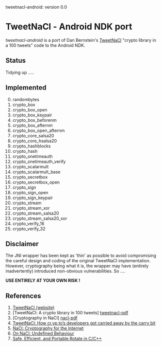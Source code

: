 tweetnacl-android: version 0.0

# TweetNaCl - Android NDK port

*tweetnacl-android* is a port of Dan Bernstein's [TweetNaCl][tweetnacl] "crypto library in a 100 tweets" code to 
the Android NDK.

Status
------
Tidying up .....

Implemented
-----------
0.  randombytes
1.  crypto_box
2.  crypto_box_open
2.  crypto_box_keypair
4.  crypto_box_beforenm
5.  crypto_box_afternm
6.  crypto_box_open_afternm
7.  crypto_core_salsa20
8.  crypto_core_hsalsa20
9.  crypto_hashblocks
10. crypto_hash
11. crypto_onetimeauth
12. crypto_onetimeauth_verify
13. crypto_scalarmult
14. crypto_scalarmult_base
15. crypto_secretbox
16. crypto_secretbox_open
17. crypto_sign
18. crypto_sign_open
19. crypto_sign_keypair
20. crypto_stream
21. crypto_stream_xor
22. crypto_stream_salsa20
23. crypto_stream_salsa20_xor
24. crypto_verify_16
25. crypto_verify_32

Disclaimer
----------
The JNI wrapper has been kept as 'thin' as possible to avoid compromising the careful design
and coding of the original TweetNaCl implementation. However, cryptography being what it is, 
the wrapper may have (entirely inadvertently) introduced non-obvious vulnerabilities. So ....

**USE ENTIRELY AT YOUR OWN RISK !**

References
----------

1. [TweetNaCl (website)][tweetnacl]
2. [TweetNaCl: A crypto library in 100 tweets] [tweetnacl-pdf]
3. [Cryptography in NaCl] [nacl-pdf]
4. [TweetNaCl: How cr.yp.to’s developers got carried away by the carry bit][carrybitbug]
5. [NaCl: Cryptography for the Internet][slides]
6. [On NaCl: Undefined Behaviour][ciawof]
7. [Safe, Efficient, and Portable Rotate in C/C++][regehr]

[tweetnacl]:     http://tweetnacl.cr.yp.to
[tweetnacl-pdf]: http://tweetnacl.cr.yp.to/tweetnacl-20131229.pdf
[nacl-pdf]:      http://cr.yp.to/highspeed/naclcrypto-20090310.pdf
[carrybitbug]:   http://blog.skylable.com/2014/05/tweetnacl-carrybit-bug
[slides]:        http://cryptojedi.org/peter/data/tenerife-20130121.pdf
[ciawof]:        http://coderinaworldofcode.blogspot.com/2014/03/on-nacl.html
[regehr]:        http://blog.regehr.org/archives/1063